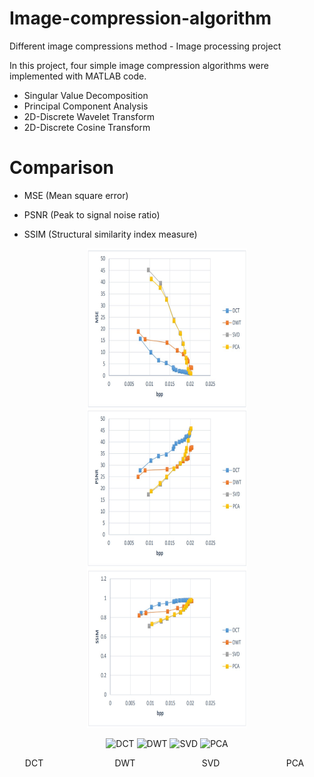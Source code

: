 # Image-compression-algorithm
Different image compressions method - Image processing project

In this project, four simple image compression algorithms were implemented with MATLAB code.

* Singular Value Decomposition
* Principal Component Analysis
* 2D-Discrete Wavelet Transform
* 2D-Discrete Cosine Transform

# Comparison

 * MSE (Mean square error) 
   
 * PSNR (Peak to signal noise ratio)
   
 * SSIM (Structural similarity index measure)

  <p align="center">
   <img align="center" src="finalresults/MSE.jpg" width="256" height="256" /> <img align="center" src="finalresults/PSNR.jpg" width="256" height="256" /> <img align="center" src="finalresults/SSIM.jpg" width="256" height="256" />
  </p>
  
  <p align="center">
   <img align="center" src="DCT/results/DCTgif.gif" width="150" height="150" alt="DCT" title="DCT" class="caption" /> <img align="center" src="DWT/results/DWTgif.gif" width="150" height="150" alt="DWT" title="DWT" class="caption"  /> <img align="center" src="SVD/svdgif.gif" width="150" height="150" alt="SVD" title="SVD" class="caption"  /> <img align="center" src="PCA/PCA.gif" width="150" height="150" alt="PCA" title="PCA" class="caption"  /> 
    <p align="center">
         DCT &nbsp; &nbsp; &nbsp; &nbsp; &nbsp; &nbsp; &nbsp; &nbsp; &nbsp; &nbsp; &nbsp; &nbsp; &nbsp; &nbsp; DWT &nbsp; &nbsp; &nbsp; &nbsp; &nbsp; &nbsp; &nbsp; &nbsp; &nbsp; &nbsp; &nbsp; &nbsp; &nbsp; SVD &nbsp; &nbsp; &nbsp; &nbsp; &nbsp; &nbsp; &nbsp; &nbsp; &nbsp; &nbsp; &nbsp; &nbsp; &nbsp; PCA &nbsp; 
    </p>
  </p>

